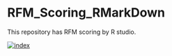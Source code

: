 # RFM_Scoring_RMarkDown
This repository has RFM scoring by R studio. 

<a href="https://ibb.co/WpXmp16"><img src="https://i.ibb.co/Fq1RqtK/index.png" alt="index" border="0"></a><br /><a target='_blank' href='https://imgbb.com/upload'></a><br />
